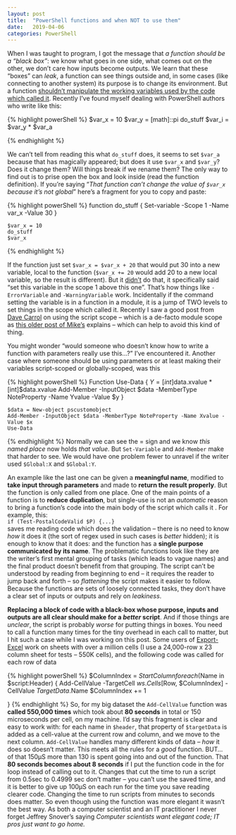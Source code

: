 ```yaml
---
layout: post
title:  "PowerShell functions and when NOT to use them"
date:   2019-04-06
categories: PowerShell
---
```

When I was taught to program, I got the message that _a function should be a “black box”_: we know what goes in one side, what comes out on the other, we don’t care how inputs become outputs. We learn that these “boxes” can _leak_, a function can see things outside and, in some cases (like connecting to another system) its purpose is to change its environment. But a function <u>shouldn’t manipulate the working variables used by the code which called it</u>. Recently I’ve found myself dealing with PowerShell authors who write like this:

{% highlight powerShell %}
    $var_x = 10
    $var_y = [math]::pi
    do_stuff
    $var_i = $var_y * $var_a
  
{% endhighlight %}

We can’t tell from reading this what `do_stuff` does, it seems to set `$var_a` because that has magically appeared; but does it use `$var_x` and `$var_y`? Does it change them? Will things break if we rename them? The only way to find out is to prise open the box and look inside (read the function definition). If you’re saying “_That function can’t change the value of `$var_x` because it’s not global_” here’s a fragment for you to copy and paste:

{% highlight powerShell %}
    function do_stuff {
    Set-variable -Scope 1 -Name var_x -Value 30
    }

    $var_x = 10
    do_stuff
    $var_x
  
{% endhighlight %}

If the function just set `$var_x = $var_x + 20` that would put 30 into a new variable, local to the function  (`$var_x += 20` would add 20 to a new local variable, so the result is different). But it <u>didn’t</u> do that, it specifically said “set this variable in the scope 1 above this one”. That’s how things like `-ErrorVariable` and `-WarningVariable` work. Incidentally if the command setting the variable is in a function in a module, it is a jump of TWO levels to set things in the scope which called it. Recently I saw a good post from [Dave Carrol](https://powershell.anovelidea.org/powershell/how-i-implement-module-variables/) on using the script scope – which is a de-facto module scope as [this older post of Mike’s](https://mikefrobbins.com/2017/06/08/what-is-this-module-scope-in-powershell-that-you-speak-of/) explains – which can help to avoid this kind of thing.

You might wonder “would someone who doesn’t know how to write a function with parameters really use this…?” I’ve encountered it.
Another case where someone should be using parameters or at least making their variables script-scoped or globally-scoped, was this

{% highlight powerShell %}
    Function Use-Data {
    $Y = [int]$data.xvalue * [int]$data.xvalue
    Add-Member -InputObject $data -MemberType NoteProperty -Name Yvalue -Value $y
    }

    $data = New-object pscustomobject
    Add-Member -InputObject $data -MemberType NoteProperty -Name Xvalue -Value $x
    Use-Data
    
{% endhighlight %}
Normally we can see the = sign and we know _this named place_ now holds _that value_. But `Set-Variable` and `Add-Member` make that harder to see. We would have one problem fewer to unravel if the writer used `$Global:X` and `$Global:Y`.

An example like the last one can be given a **meaningful name**, modified to **take input through parameters** and made to **return the result properly**. But the function is only called from one place. One of the main points of a function is to **reduce duplication**, but single-use is not an _automatic_ reason to bring a function’s code into the main body of the script which calls it . For example, this:    
`if (Test-PostalCodeValid $P) {...}`   
saves me reading code which does the validation – there is no need to know _how_ it does it (the sort of regex used in such cases is _better_ hidden); it is enough to know that it does: and the function has a **single purpose communicated by its name**. The problematic functions look like they are the writer’s first mental grouping of tasks (which leads to vague names) and the final product doesn’t benefit from that grouping. The script can’t be understood by reading from beginning to end – it requires the reader to jump back and forth – so _flattening_ the script makes it easier to follow. Because the functions are sets of loosely connected tasks, they don’t have a clear set of inputs or outputs and rely on _leakiness_.

**Replacing a block of code with a black-box whose purpose, inputs and outputs are all clear should make for a _better_ script**. And if those things are _unclear_, the script is probably _worse_ for putting things in boxes. You need to call a function many times for the tiny overhead in each call to matter, but I hit such a case while I was working on this post. Some users of [Export-Excel](https://www.powershellgallery.com/packages/ImportExcel) work on sheets with over a million cells (I use a 24,000-row x 23 column sheet for tests – 550K cells), and the following code was called for each row of data

{% highlight powerShell %}
$ColumnIndex = $StartColumn
foreach ($Name in $script:Header) {
    Add-CellValue -TargetCell $ws.Cells[$Row, $ColumnIndex] -CellValue $TargetData.$Name
    $ColumnIndex += 1
    
}
{% endhighlight %}
So, for my big dataset the `Add-CellValue` function was **called 550,000 times** which took about **80 seconds** in total or 150 microseconds per cell, on my machine. I’d say this fragment is clear and easy to work with: for each name in `$header`, that property of `$targetData` is added as a cell-value at the current row and column, and we move to the next column. `Add-CellValue` handles many different kinds of data – _how_ it does so doesn’t matter. This meets all the rules for a _good_ function. BUT… of that 150μS more than 130 is spent going into and out of the function. That **80 seconds becomes about 8 seconds** if I put the function code in the for loop instead of calling out to it. Changes that cut the time to run a script from 0.5sec to 0.4999 sec don’t matter – you can’t use the saved time, and it is better to give up 100μS on each run for the time you save reading clearer code. Changing the time to run scripts from minutes to seconds does matter. So even though using the function was more elegant it wasn’t the best way. As both a computer scientist and an IT practitioner I never forget Jeffrey Snover’s saying _Computer scientists want elegant code; IT pros just want to go home._